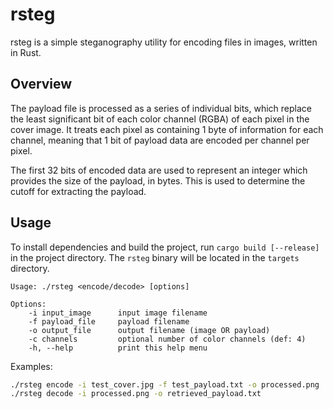 # rsteg

rsteg is a simple steganography utility for encoding files in images, written in Rust.

## Overview
The payload file is processed as a series of individual bits, which replace the least significant bit of each color channel (RGBA) of each pixel in the cover image. It treats each pixel as containing 1 byte of information for each channel, meaning that 1 bit of payload data are encoded per channel per pixel.

The first 32 bits of encoded data are used to represent an integer which provides the size of the payload, in bytes. This is used to determine the cutoff for extracting the payload.

## Usage
To install dependencies and build the project, run `cargo build [--release]` in the project directory. The `rsteg` binary will be located in the `targets` directory.

```
Usage: ./rsteg <encode/decode> [options]

Options:
    -i input_image      input image filename
    -f payload_file     payload filename
    -o output_file      output filename (image OR payload)
    -c channels         optional number of color channels (def: 4)
    -h, --help          print this help menu
```

Examples:
```bash
./rsteg encode -i test_cover.jpg -f test_payload.txt -o processed.png
./rsteg decode -i processed.png -o retrieved_payload.txt
```

